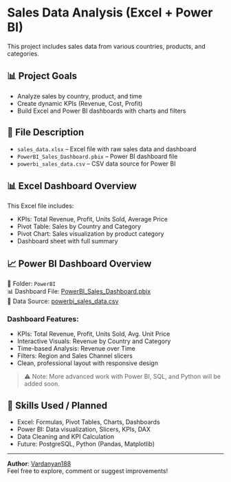 # Sales Data Analysis (Excel + Power BI)

This project includes sales data from various countries, products, and categories.

## 📊 Project Goals
- Analyze sales by country, product, and time
- Create dynamic KPIs (Revenue, Cost, Profit)
- Build Excel and Power BI dashboards with charts and filters

## 📂 File Description
- `sales_data.xlsx` – Excel file with raw sales data and dashboard
- `PowerBI_Sales_Dashboard.pbix` – Power BI dashboard file
- `powerbi_sales_data.csv` – CSV data source for Power BI

## 📊 Excel Dashboard Overview
This Excel file includes:
- KPIs: Total Revenue, Profit, Units Sold, Average Price
- Pivot Table: Sales by Country and Category
- Pivot Chart: Sales visualization by product category
- Dashboard sheet with full summary

## 📈 Power BI Dashboard Overview

📁 Folder: `PowerBI`  
📊 Dashboard File: [PowerBI_Sales_Dashboard.pbix](./PowerBI/PowerBI_Sales_Dashboard.pbix)  
📄 Data Source: [powerbi_sales_data.csv](./PowerBI/powerbi_sales_data.csv)

### Dashboard Features:
- KPIs: Total Revenue, Profit, Units Sold, Avg. Unit Price
- Interactive Visuals: Revenue by Country and Category
- Time-based Analysis: Revenue over Time
- Filters: Region and Sales Channel slicers
- Clean, professional layout with responsive design

> ⚠️ Note: More advanced work with Power BI, SQL, and Python will be added soon.

## 🚀 Skills Used / Planned
- Excel: Formulas, Pivot Tables, Charts, Dashboards
- Power BI: Data visualization, Slicers, KPIs, DAX
- Data Cleaning and KPI Calculation
- Future: PostgreSQL, Python (Pandas, Matplotlib)

---

**Author**: [Vardanyan188](https://github.com/Vardanyan188)  
Feel free to explore, comment or suggest improvements!
